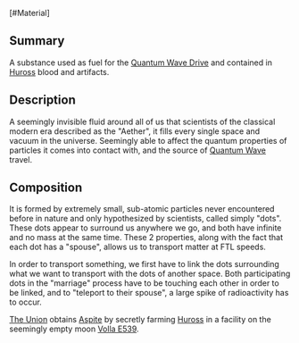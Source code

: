 [#Material]

## Summary

A substance used as fuel for the [Quantum Wave Drive](../Physics/Quantum%20Wave%20Drive.md) and contained in [Huross](../Species/Huross.md) blood and artifacts.

## Description

A seemingly invisible fluid around all of us that scientists of the classical modern era described as the "Aether", it fills every single space and vacuum in the universe. Seemingly able to affect the quantum properties of particles it comes into contact with, and the source of [Quantum Wave](../Physics/Quantum%20Wave.md) travel.

## Composition

It is formed by extremely small, sub-atomic particles never encountered before in nature and only hypothesized by scientists, called simply "dots". These dots appear to surround us anywhere we go, and both have infinite and no mass at the same time. These 2 properties, along with the fact that each dot has a "spouse", allows us to transport matter at FTL speeds.

In order to transport something, we first have to link the dots surrounding what we want to transport with the dots of another space. Both participating dots in the "marriage" process have to be touching each other in order to be linked, and to "teleport to their spouse", a large spike of radioactivity has to occur.

[The Union](../Factions/The%20Union.md) obtains [Aspite](Aspite.md) by secretly farming [Huross](../Species/Huross.md) in a facility on the seemingly empty moon [Volla E539](../Planets/Volla%20E539.md).